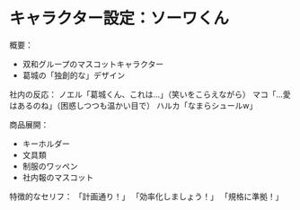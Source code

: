 # キャラクター設定：ソーワくん

概要：
- 双和グループのマスコットキャラクター
- 葛城の「独創的な」デザイン

社内の反応：
ノエル「葛城くん、これは...」（笑いをこらえながら）
マコ「...愛はあるのね」（困惑しつつも温かい目で）
ハルカ「なまらシュールw」

商品展開：
- キーホルダー
- 文具類
- 制服のワッペン
- 社内報のマスコット

特徴的なセリフ：
「計画通り！」
「効率化しましょう！」
「規格に準拠！」
